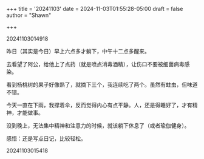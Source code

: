 +++
title = '20241103'
date = 2024-11-03T01:55:28-05:00
draft = false
author = "Shawn"


+++

20241103014918

昨日（其实是今日）早上六点多才躺下，中午十二点多醒来。

去看望了阿公，给他上了点药（就是喷点消毒酒精），让伤口不要被细菌病毒感染。

看到杨桃树的果子好像熟了，就摘下三个，我连续吃了两个。虽然有蛀虫，但味道不错。

今天一直在下雨，我撑着伞，反而觉得内心有点平静。人，还是得睡好了，才有精神，才能做事。

没到晚上，无法集中精神和注意力的时候，就该躺下休息了（或者瑜伽健身）。

感悟：还是写点日记，比较轻松。

20241103015418

